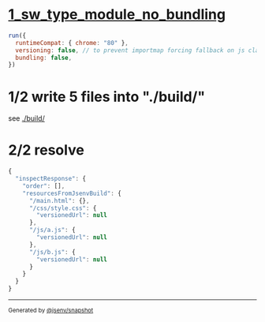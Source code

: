 # [1_sw_type_module_no_bundling](../../service_worker_type_module_build.test.mjs#L36)

```js
run({
  runtimeCompat: { chrome: "80" },
  versioning: false, // to prevent importmap forcing fallback on js classic
  bundling: false,
})
```

# 1/2 write 5 files into "./build/"

see [./build/](./build/)

# 2/2 resolve

```js
{
  "inspectResponse": {
    "order": [],
    "resourcesFromJsenvBuild": {
      "/main.html": {},
      "/css/style.css": {
        "versionedUrl": null
      },
      "/js/a.js": {
        "versionedUrl": null
      },
      "/js/b.js": {
        "versionedUrl": null
      }
    }
  }
}
```

---

<sub>
  Generated by <a href="https://github.com/jsenv/core/tree/main/packages/tooling/snapshot">@jsenv/snapshot</a>
</sub>
